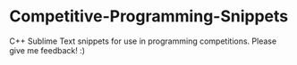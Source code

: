 # Competitive-Programming-Snippets
C++ Sublime Text snippets for use in programming competitions.
Please give me feedback! :)
